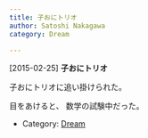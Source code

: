 ```yaml
---
title: 子おにトリオ
author: Satoshi Nakagawa
category: Dream

---
```


[2015-02-25] **子おにトリオ** 

 子おにトリオに追い掛けられた。

<!--more-->
目をあけると、
数学の試験中だった。

- Category: [Dream](https://merapano.github.io/categories.html#Dream)

